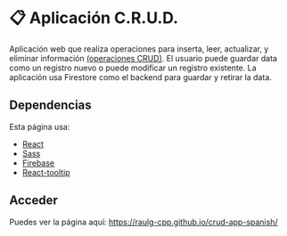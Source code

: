 # :clipboard: Aplicación C.R.U.D.
Aplicación web que realiza operaciones para inserta, leer, actualizar, y eliminar información [(operaciones CRUD)](https://es.wikipedia.org/wiki/CRUD). El usuario puede guardar data como un registro nuevo o puede modificar un registro existente. La aplicación usa Firestore como el backend para guardar y retirar la data.

## Dependencias
Esta página usa:

- [React](https://react.dev/)
- [Sass](https://sass-lang.com/)
- [Firebase](https://firebase.google.com/)
- [React-tooltip](https://www.npmjs.com/package/react-tooltip)

## Acceder
Puedes ver la página aquí: https://raulg-cpp.github.io/crud-app-spanish/

